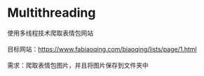 # Multithreading
使用多线程技术爬取表情包网站<br/><br/>
目标网站：https://www.fabiaoqing.com/biaoqing/lists/page/1.html<br/><br/>
需求：爬取表情包图片，并且将图片保存到文件夹中
